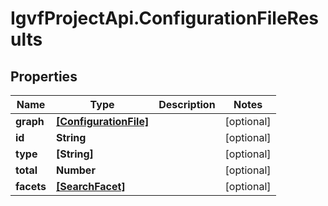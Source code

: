 # IgvfProjectApi.ConfigurationFileResults

## Properties

Name | Type | Description | Notes
------------ | ------------- | ------------- | -------------
**graph** | [**[ConfigurationFile]**](ConfigurationFile.md) |  | [optional] 
**id** | **String** |  | [optional] 
**type** | **[String]** |  | [optional] 
**total** | **Number** |  | [optional] 
**facets** | [**[SearchFacet]**](SearchFacet.md) |  | [optional] 


